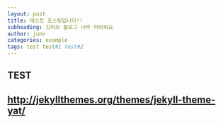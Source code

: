 ```yaml
---
layout: post
title: 테스트 포스팅입니다!!
subheading: 깃허브 블로그 너무 어려워요
author: juno
categories: example
tags: test test#1 test#2
---
```

##  TEST


## http://jekyllthemes.org/themes/jekyll-theme-yat/
